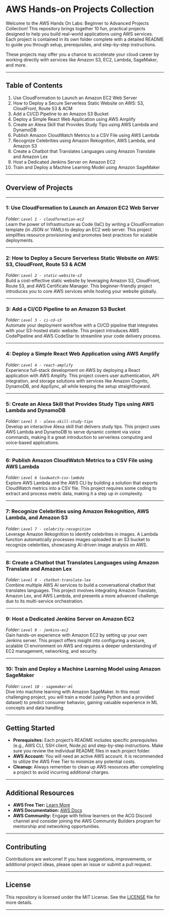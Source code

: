 # AWS Hands-on Projects Collection

Welcome to the AWS Hands On Labs: Beginner to Advanced Projects Collection! This repository brings together 10 fun, practical projects designed to help you build real-world applications using AWS services. Each project is contained in its own folder complete with a detailed README to guide you through setup, prerequisites, and step-by-step instructions.

These projects may offer you a chance to accelerate your cloud career by working directly with services like Amazon S3, EC2, Lambda, SageMaker, and more.

---

## Table of Contents

1. Use CloudFormation to Launch an Amazon EC2 Web Server
2. How to Deploy a Secure Serverless Static Website on AWS: S3, CloudFront, Route 53 & ACM
3. Add a CI/CD Pipeline to an Amazon S3 Bucket
4. Deploy a Simple React Web Application using AWS Amplify
5. Create an Alexa Skill that Provides Study Tips using AWS Lambda and DynamoDB
6. Publish Amazon CloudWatch Metrics to a CSV File using AWS Lambda
7. Recognize Celebrities using Amazon Rekognition, AWS Lambda, and Amazon S3
8. Create a Chatbot that Translates Languages using Amazon Translate and Amazon Lex
9. Host a Dedicated Jenkins Server on Amazon EC2
10. Train and Deploy a Machine Learning Model using Amazon SageMaker

---

## Overview of Projects
---


### 1: Use CloudFormation to Launch an Amazon EC2 Web Server  
*Folder: `Level 1 - cloudformation-ec2`*  
Learn the power of Infrastructure as Code (IaC) by writing a CloudFormation template (in JSON or YAML) to deploy an EC2 web server. This project simplifies resource provisioning and promotes best practices for scalable deployments.

---

### 2: How to Deploy a Secure Serverless Static Website on AWS: S3, CloudFront, Route 53 & ACM 
*Folder: `Level 2 - static-website-s3`*  
Build a cost-effective static website by leveraging Amazon S3, CloudFront, Route 53, and AWS Certificate Manager. This beginner-friendly project introduces you to core AWS services while hosting your website globally.

---

### 3: Add a CI/CD Pipeline to an Amazon S3 Bucket  
*Folder: `Level 3 - ci-cd-s3`*  
Automate your deployment workflow with a CI/CD pipeline that integrates with your S3-hosted static website. This project introduces AWS CodePipeline and AWS CodeStar to streamline your code delivery process.

---

### 4: Deploy a Simple React Web Application using AWS Amplify  
*Folder: `Level 4 - react-amplify`*  
Experience full-stack development on AWS by deploying a React application with AWS Amplify. This project covers user authentication, API integration, and storage solutions with services like Amazon Cognito, DynamoDB, and AppSync, all while keeping the setup straightforward.

---

### 5: Create an Alexa Skill that Provides Study Tips using AWS Lambda and DynamoDB  
*Folder: `Level 5 - alexa-skill-study-tips`*  
Develop an interactive Alexa skill that delivers study tips. This project uses AWS Lambda and DynamoDB to serve dynamic content via voice commands, making it a great introduction to serverless computing and voice-based applications.

---

### 6: Publish Amazon CloudWatch Metrics to a CSV File using AWS Lambda  
*Folder: `Level 6 loudwatch-csv-lambda`*  
Explore AWS Lambda and the AWS CLI by building a solution that exports CloudWatch metrics into a CSV file. This project requires some coding to extract and process metric data, making it a step up in complexity.

---

### 7: Recognize Celebrities using Amazon Rekognition, AWS Lambda, and Amazon S3  
*Folder: `Level 7 - celebrity-recognition`*  
Leverage Amazon Rekognition to identify celebrities in images. A Lambda function automatically processes images uploaded to an S3 bucket to recognize celebrities, showcasing AI-driven image analysis on AWS.

---

### 8: Create a Chatbot that Translates Languages using Amazon Translate and Amazon Lex  
*Folder: `Level 8 - chatbot-translate-lex`*  
Combine multiple AWS AI services to build a conversational chatbot that translates languages. This project involves integrating Amazon Translate, Amazon Lex, and AWS Lambda, and presents a more advanced challenge due to its multi-service orchestration.

---

### 9: Host a Dedicated Jenkins Server on Amazon EC2  
*Folder: `Level 9 - jenkins-ec2`*  
Gain hands-on experience with Amazon EC2 by setting up your own Jenkins server. This project offers insight into configuring a secure, scalable CI environment on AWS and requires a deeper understanding of EC2 management, networking, and security.

---

### 10: Train and Deploy a Machine Learning Model using Amazon SageMaker  
*Folder: `Level 10 - sagemaker-ml`*  
Dive into machine learning with Amazon SageMaker. In this most challenging project, you will train a model (using Python and a provided dataset) to predict consumer behavior, gaining valuable experience in ML concepts and data handling.


---

## Getting Started

- **Prerequisites:** Each project’s README includes specific prerequisites (e.g., AWS CLI, SSH client, Node.js) and step-by-step instructions. Make sure you review the individual README files in each project folder.
- **AWS Account:** You will need an active AWS account. It is recommended to utilize the AWS Free Tier to minimize any potential costs.
- **Cleanup:** Always remember to clean up AWS resources after completing a project to avoid incurring additional charges.

---

## Additional Resources

- **AWS Free Tier:** [Learn More](https://aws.amazon.com/free/)
- **AWS Documentation:** [AWS Docs](https://docs.aws.amazon.com/)
- **AWS Community:** Engage with fellow learners on the ACG Discord channel and consider joining the AWS Community Builders program for mentorship and networking opportunities.

---

## Contributing

Contributions are welcome! If you have suggestions, improvements, or additional project ideas, please open an issue or submit a pull request.

---

## License

This repository is licensed under the MIT License. See the [LICENSE](./LICENSE) file for more details.

---

